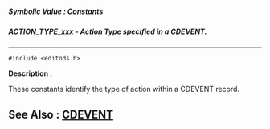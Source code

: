 ##### Symbolic Value : Constants
##### ACTION_TYPE_xxx - Action Type specified in a CDEVENT.
---
```
#include <editods.h>
```
**Description :**

These constants identify the type of action within a CDEVENT record.

**See Also :**
[CDEVENT](/domino-c-api-docs/reference/Data/CDEVENT)
---
